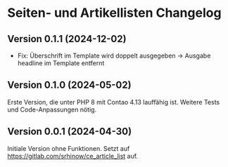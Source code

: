 # Seiten- und Artikellisten Changelog

## Version 0.1.1 (2024-12-02)

* Fix: Überschrift im Template wird doppelt ausgegeben -> Ausgabe headline im Template entfernt

## Version 0.1.0 (2024-05-02)

Erste Version, die unter PHP 8 mit Contao 4.13 lauffähig ist. Weitere Tests und Code-Anpassungen nötig.

## Version 0.0.1 (2024-04-30)

Initiale Version ohne Funktionen. Setzt auf https://gitlab.com/srhinow/ce_article_list auf.
